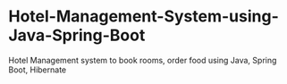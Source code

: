 # Hotel-Management-System-using-Java-Spring-Boot
Hotel Management system to book rooms, order food using Java, Spring Boot, Hibernate
